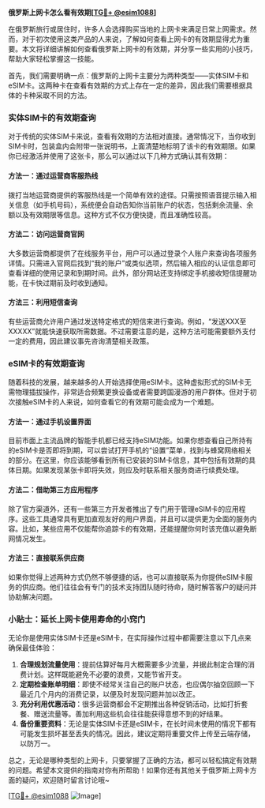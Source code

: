 **俄罗斯上网卡怎么看有效期[[TG💪+ @esim1088](https://t.me/s/esim1088)]**

在俄罗斯旅行或居住时，许多人会选择购买当地的上网卡来满足日常上网需求。然而，对于初次使用这类产品的人来说，了解如何查看上网卡的有效期显得尤为重要。本文将详细讲解如何查看俄罗斯上网卡的有效期，并分享一些实用的小技巧，帮助大家轻松掌握这一技能。

首先，我们需要明确一点：俄罗斯的上网卡主要分为两种类型——实体SIM卡和eSIM卡。这两种卡在查看有效期的方式上存在一定的差异，因此我们需要根据具体的卡种采取不同的方法。

### 实体SIM卡的有效期查询

对于传统的实体SIM卡来说，查看有效期的方法相对直接。通常情况下，当你收到SIM卡时，包装盒内会附带一张说明书，上面清楚地标明了该卡的有效期限。如果你已经激活并使用了这张卡，那么可以通过以下几种方式确认其有效期：

#### 方法一：通过运营商客服热线
拨打当地运营商提供的客服热线是一个简单有效的途径。只需按照语音提示输入相关信息（如手机号码），系统便会自动告知你当前账户的状态，包括剩余流量、余额以及有效期限等信息。这种方式不仅方便快捷，而且准确性较高。

#### 方法二：访问运营商官网
大多数运营商都提供了在线服务平台，用户可以通过登录个人账户来查询各项服务详情。只需进入官网后找到“我的账户”或类似选项，然后输入相应的认证信息即可查看详细的使用记录和到期时间。此外，部分网站还支持绑定手机接收短信提醒功能，在卡快过期前及时收到通知。

#### 方法三：利用短信查询
有些运营商允许用户通过发送特定格式的短信来进行查询。例如，“发送XXX至XXXXX”就能快速获取所需数据。不过需要注意的是，这种方法可能需要额外支付一定的费用，因此建议事先咨询清楚相关政策。

### eSIM卡的有效期查询

随着科技的发展，越来越多的人开始选择使用eSIM卡。这种虚拟形式的SIM卡无需物理插拔操作，非常适合频繁更换设备或者需要跨国漫游的用户群体。但对于初次接触eSIM卡的人来说，如何查看它的有效期可能会成为一个难题。

#### 方法一：通过手机设置界面
目前市面上主流品牌的智能手机都已经支持eSIM功能。如果你想查看自己所持有的eSIM卡是否即将到期，可以尝试打开手机的“设置”菜单，找到与蜂窝网络相关的部分。在这里，你应该能够看到所有已安装的SIM卡信息，其中包括有效期的具体日期。如果发现某张卡即将失效，则应及时联系相关服务商进行续费处理。

#### 方法二：借助第三方应用程序
除了官方渠道外，还有一些第三方开发者推出了专门用于管理eSIM卡的应用程序。这些工具通常具有更加直观友好的用户界面，并且可以提供更为全面的服务内容。比如，某些应用不仅能帮你追踪卡的有效期，还能提醒你何时该充值以避免断网情况发生。

#### 方法三：直接联系供应商
如果你觉得上述两种方式仍然不够便捷的话，也可以直接联系为你提供eSIM卡服务的供应商。他们往往会有专门的技术支持团队随时待命，随时解答客户的疑问并协助解决问题。

### 小贴士：延长上网卡使用寿命的小窍门

无论你是使用实体SIM卡还是eSIM卡，在实际操作过程中都需要注意以下几点来确保最佳体验：

1. **合理规划流量使用**：提前估算好每月大概需要多少流量，并据此制定合理的消费计划。这样既能避免不必要的浪费，又能节省开支。
2. **定期检查账单明细**：即使不经常关注自己的账户状态，也应偶尔抽空回顾一下最近几个月内的消费记录，以便及时发现问题并加以改正。
3. **充分利用优惠活动**：很多运营商都会不定期推出各种促销活动，比如打折套餐、赠送流量等。善加利用这些机会往往能获得意想不到的好结果。
4. **备份重要资料**：无论是实体SIM卡还是eSIM卡，在长时间未使用的情况下都有可能发生损坏甚至丢失的情况。因此，建议定期将重要文件上传至云端存储，以防万一。

总之，无论是哪种类型的上网卡，只要掌握了正确的方法，都可以轻松搞定有效期的问题。希望本文提供的指南对你有所帮助！如果你还有其他关于俄罗斯上网卡方面的疑问，欢迎随时留言讨论哦~

[[TG💪+ @esim1088](https://t.me/s/esim1088) ![Image](https://i.postimg.cc/4NQfJmqS/Snipaste-2025-05-13-00-14-12.png)]